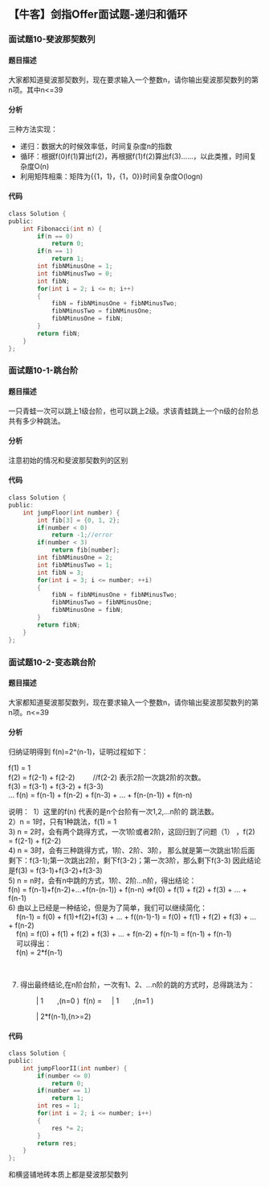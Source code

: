 ## 【牛客】剑指Offer面试题-递归和循环

### 面试题10-斐波那契数列

#### 题目描述

大家都知道斐波那契数列，现在要求输入一个整数n，请你输出斐波那契数列的第n项。其中n<=39

#### 分析

三种方法实现：

- 递归：数据大的时候效率低，时间复杂度n的指数
- 循环：根据f(0)f(1)算出f(2)，再根据f(1)f(2)算出f(3)……，以此类推，时间复杂度O(n)
- 利用矩阵相乘：矩阵为{{1，1}，{1，0}}时间复杂度O(logn)

#### 代码
```c
class Solution {
public:
    int Fibonacci(int n) {
		if(n == 0)
            return 0;
        if(n == 1)
            return 1;
        int fibNMinusOne = 1;
        int fibNMinusTwo = 0;
        int fibN;
        for(int i = 2; i <= n; i++)
        {
            fibN = fibNMinusOne + fibNMinusTwo;
            fibNMinusTwo = fibNMinusOne;
            fibNMinusOne = fibN;
        }
        return fibN;
    }
};
```
### 面试题10-1-跳台阶

#### 题目描述

一只青蛙一次可以跳上1级台阶，也可以跳上2级。求该青蛙跳上一个n级的台阶总共有多少种跳法。

#### 分析

注意初始的情况和斐波那契数列的区别

#### 代码

```c
class Solution {
public:
    int jumpFloor(int number) {
        int fib[3] = {0, 1, 2};
        if(number < 0)
            return -1;//error
        if(number < 3)
            return fib[number];
 		int fibNMinusOne = 2;
        int fibNMinusTwo = 1;
        int fibN = 3;
        for(int i = 3; i <= number; ++i)
        {
            fibN = fibNMinusOne + fibNMinusTwo;
            fibNMinusTwo = fibNMinusOne;
            fibNMinusOne = fibN;
        }
        return fibN;
    }
};
```
### 面试题10-2-变态跳台阶

#### 题目描述

大家都知道斐波那契数列，现在要求输入一个整数n，请你输出斐波那契数列的第n项。n<=39

#### 分析

归纳证明得到 f(n)=2^(n-1)，证明过程如下：

f(1) = 1  
f(2) = f(2-1) + f(2-2)         //f(2-2) 表示2阶一次跳2阶的次数。   
f(3) = f(3-1) + f(3-2) + f(3-3)    
... 
f(n) = f(n-1) + f(n-2) + f(n-3) + ... + f(n-(n-1)) + f(n-n)    
  
说明：  
1）这里的f(n) 代表的是n个台阶有一次1,2,...n阶的 跳法数。   
2）n = 1时，只有1种跳法，f(1) = 1   
3) n = 2时，会有两个跳得方式，一次1阶或者2阶，这回归到了问题（1） ，f(2) = f(2-1) + f(2-2)    
4) n = 3时，会有三种跳得方式，1阶、2阶、3阶， 那么就是第一次跳出1阶后面剩下：f(3-1);第一次跳出2阶，剩下f(3-2)；第一次3阶，那么剩下f(3-3) 因此结论是f(3) = f(3-1)+f(3-2)+f(3-3)   
5) n = n时，会有n中跳的方式，1阶、2阶...n阶，得出结论：   
f(n) = f(n-1)+f(n-2)+...+f(n-(n-1)) + f(n-n) =>f(0) + f(1) + f(2) + f(3) + ... + f(n-1)   
6) 由以上已经是一种结论，但是为了简单，我们可以继续简化：   
    f(n-1) = f(0) + f(1)+f(2)+f(3) + ... + f((n-1)-1) = f(0) + f(1) + f(2) + f(3) + ... + f(n-2)   
    f(n) = f(0) + f(1) + f(2) + f(3) + ... + f(n-2) + f(n-1) = f(n-1) + f(n-1)   
    可以得出：   
    f(n) = 2*f(n-1) 

    

7) 得出最终结论,在n阶台阶，一次有1、2、...n阶的跳的方式时，总得跳法为： 

              | 1       ,(n=0 )  
f(n) =     | 1       ,(n=1 ) 

              | 2*f(n-1),(n>=2)

#### 代码

```c
class Solution {
public:
    int jumpFloorII(int number) {
		if(number <= 0)
            return 0;
        if(number == 1)
            return 1;
        int res = 1;
        for(int i = 2; i <= number; i++)
        {
            res *= 2;
        }
        return res;
    }
};
```

和横竖铺地砖本质上都是斐波那契数列

